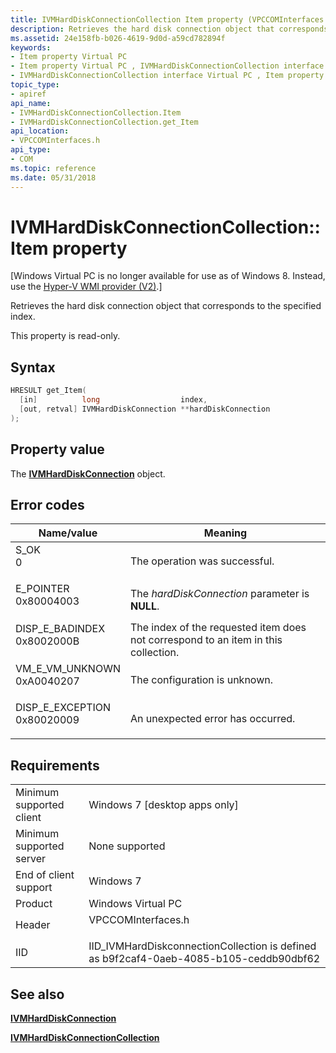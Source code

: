 ```yaml
---
title: IVMHardDiskConnectionCollection Item property (VPCCOMInterfaces.h)
description: Retrieves the hard disk connection object that corresponds to the specified index.
ms.assetid: 24e158fb-b026-4619-9d0d-a59cd782894f
keywords:
- Item property Virtual PC
- Item property Virtual PC , IVMHardDiskConnectionCollection interface
- IVMHardDiskConnectionCollection interface Virtual PC , Item property
topic_type:
- apiref
api_name:
- IVMHardDiskConnectionCollection.Item
- IVMHardDiskConnectionCollection.get_Item
api_location:
- VPCCOMInterfaces.h
api_type:
- COM
ms.topic: reference
ms.date: 05/31/2018
---
```


# IVMHardDiskConnectionCollection::Item property

\[Windows Virtual PC is no longer available for use as of Windows 8. Instead, use the [Hyper-V WMI provider (V2)](/windows/desktop/HyperV_v2/windows-virtualization-portal).\]

Retrieves the hard disk connection object that corresponds to the specified index.

This property is read-only.

## Syntax


```C++
HRESULT get_Item(
  [in]          long                  index,
  [out, retval] IVMHardDiskConnection **hardDiskConnection
);
```



## Property value

The [**IVMHardDiskConnection**](ivmharddiskconnection.md) object.

## Error codes



| Name/value                                                                                                                                                    | Meaning                                                                                        |
|---------------------------------------------------------------------------------------------------------------------------------------------------------------|------------------------------------------------------------------------------------------------|
| <dl> <dt>S\_OK</dt> <dt>0</dt> </dl>                       | The operation was successful. <br/>                                                      |
| <dl> <dt>E\_POINTER</dt> <dt>0x80004003</dt> </dl>         | The *hardDiskConnection* parameter is **NULL**. <br/>                                    |
| <dl> <dt>DISP\_E\_BADINDEX</dt> <dt>0x8002000B</dt> </dl>  | The index of the requested item does not correspond to an item in this collection. <br/> |
| <dl> <dt>VM\_E\_VM\_UNKNOWN</dt> <dt>0xA0040207</dt> </dl> | The configuration is unknown.<br/>                                                       |
| <dl> <dt>DISP\_E\_EXCEPTION</dt> <dt>0x80020009</dt> </dl> | An unexpected error has occurred.<br/>                                                   |



## Requirements



|                                     |                                                                                                    |
|-------------------------------------|----------------------------------------------------------------------------------------------------|
| Minimum supported client<br/> | Windows 7 \[desktop apps only\]<br/>                                                         |
| Minimum supported server<br/> | None supported<br/>                                                                          |
| End of client support<br/>    | Windows 7<br/>                                                                               |
| Product<br/>                  | Windows Virtual PC<br/>                                                                      |
| Header<br/>                   | <dl> <dt>VPCCOMInterfaces.h</dt> </dl>      |
| IID<br/>                      | IID\_IVMHardDiskconnectionCollection is defined as b9f2caf4-0aeb-4085-b105-ceddb90dbf62<br/> |



## See also

<dl> <dt>

[**IVMHardDiskConnection**](ivmharddiskconnection.md)
</dt> <dt>

[**IVMHardDiskConnectionCollection**](ivmharddiskconnectioncollection.md)
</dt> </dl>

 

